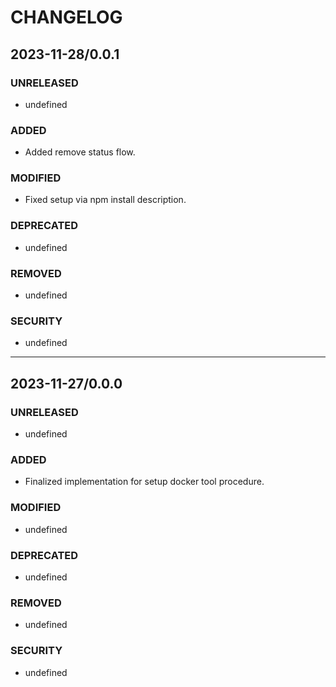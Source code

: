 #	CHANGELOG

##	2023-11-28/0.0.1

###	UNRELEASED
- undefined

###	ADDED
- Added remove status flow.

###	MODIFIED
- Fixed setup via npm install description.

###	DEPRECATED
- undefined

###	REMOVED
- undefined

###	SECURITY
- undefined

----

##	2023-11-27/0.0.0

###	UNRELEASED
- undefined

###	ADDED
- Finalized implementation for setup docker tool procedure.

###	MODIFIED
- undefined

###	DEPRECATED
- undefined

###	REMOVED
- undefined

###	SECURITY
- undefined
